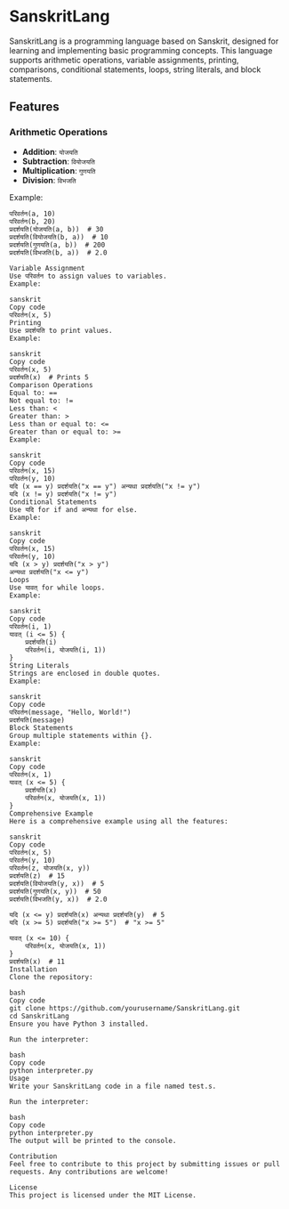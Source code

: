 # SanskritLang

SanskritLang is a programming language based on Sanskrit, designed for learning and implementing basic programming concepts. This language supports arithmetic operations, variable assignments, printing, comparisons, conditional statements, loops, string literals, and block statements.

## Features

### Arithmetic Operations
- **Addition**: `योजयति`
- **Subtraction**: `वियोजयति`
- **Multiplication**: `गुणयति`
- **Division**: `विभजति`

Example:
```sanskrit
परिवर्तन(a, 10)
परिवर्तन(b, 20)
प्रदर्शयति(योजयति(a, b))  # 30
प्रदर्शयति(वियोजयति(b, a))  # 10
प्रदर्शयति(गुणयति(a, b))  # 200
प्रदर्शयति(विभजति(b, a))  # 2.0

Variable Assignment
Use परिवर्तन to assign values to variables.
Example:

sanskrit
Copy code
परिवर्तन(x, 5)
Printing
Use प्रदर्शयति to print values.
Example:

sanskrit
Copy code
परिवर्तन(x, 5)
प्रदर्शयति(x)  # Prints 5
Comparison Operations
Equal to: ==
Not equal to: !=
Less than: <
Greater than: >
Less than or equal to: <=
Greater than or equal to: >=
Example:

sanskrit
Copy code
परिवर्तन(x, 15)
परिवर्तन(y, 10)
यदि (x == y) प्रदर्शयति("x == y") अन्यथा प्रदर्शयति("x != y")
यदि (x != y) प्रदर्शयति("x != y")
Conditional Statements
Use यदि for if and अन्यथा for else.
Example:

sanskrit
Copy code
परिवर्तन(x, 15)
परिवर्तन(y, 10)
यदि (x > y) प्रदर्शयति("x > y")
अन्यथा प्रदर्शयति("x <= y")
Loops
Use यावत् for while loops.
Example:

sanskrit
Copy code
परिवर्तन(i, 1)
यावत् (i <= 5) {
    प्रदर्शयति(i)
    परिवर्तन(i, योजयति(i, 1))
}
String Literals
Strings are enclosed in double quotes.
Example:

sanskrit
Copy code
परिवर्तन(message, "Hello, World!")
प्रदर्शयति(message)
Block Statements
Group multiple statements within {}.
Example:

sanskrit
Copy code
परिवर्तन(x, 1)
यावत् (x <= 5) {
    प्रदर्शयति(x)
    परिवर्तन(x, योजयति(x, 1))
}
Comprehensive Example
Here is a comprehensive example using all the features:

sanskrit
Copy code
परिवर्तन(x, 5)
परिवर्तन(y, 10)
परिवर्तन(z, योजयति(x, y))
प्रदर्शयति(z)  # 15
प्रदर्शयति(वियोजयति(y, x))  # 5
प्रदर्शयति(गुणयति(x, y))  # 50
प्रदर्शयति(विभजति(y, x))  # 2.0

यदि (x <= y) प्रदर्शयति(x) अन्यथा प्रदर्शयति(y)  # 5
यदि (x >= 5) प्रदर्शयति("x >= 5")  # "x >= 5"

यावत् (x <= 10) {
    परिवर्तन(x, योजयति(x, 1))
}
प्रदर्शयति(x)  # 11
Installation
Clone the repository:

bash
Copy code
git clone https://github.com/yourusername/SanskritLang.git
cd SanskritLang
Ensure you have Python 3 installed.

Run the interpreter:

bash
Copy code
python interpreter.py
Usage
Write your SanskritLang code in a file named test.s.

Run the interpreter:

bash
Copy code
python interpreter.py
The output will be printed to the console.

Contribution
Feel free to contribute to this project by submitting issues or pull requests. Any contributions are welcome!

License
This project is licensed under the MIT License.